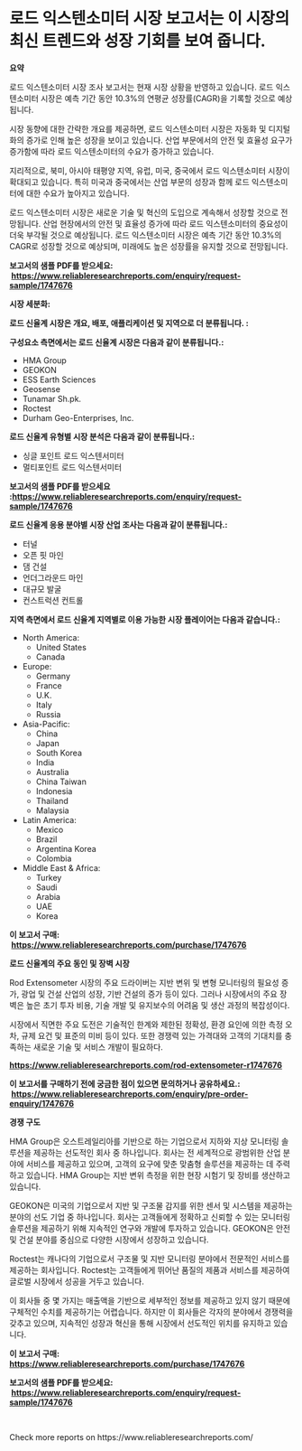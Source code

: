 <p><h1>로드 익스텐소미터 시장 보고서는 이 시장의 최신 트렌드와 성장 기회를 보여 줍니다.</h1></p><p><strong>요약</strong></p>
<p><p>로드 익스텐소미터 시장 조사 보고서는 현재 시장 상황을 반영하고 있습니다. 로드 익스텐소미터 시장은 예측 기간 동안 10.3%의 연평균 성장률(CAGR)을 기록할 것으로 예상됩니다.</p><p>시장 동향에 대한 간략한 개요를 제공하면, 로드 익스텐소미터 시장은 자동화 및 디지털화의 증가로 인해 높은 성장을 보이고 있습니다. 산업 부문에서의 안전 및 효율성 요구가 증가함에 따라 로드 익스텐소미터의 수요가 증가하고 있습니다.</p><p>지리적으로, 북미, 아시아 태평양 지역, 유럽, 미국, 중국에서 로드 익스텐소미터 시장이 확대되고 있습니다. 특히 미국과 중국에서는 산업 부문의 성장과 함께 로드 익스텐소미터에 대한 수요가 높아지고 있습니다.</p><p>로드 익스텐소미터 시장은 새로운 기술 및 혁신의 도입으로 계속해서 성장할 것으로 전망됩니다. 산업 현장에서의 안전 및 효율성 증가에 따라 로드 익스텐소미터의 중요성이 더욱 부각될 것으로 예상됩니다. 로드 익스텐소미터 시장은 예측 기간 동안 10.3%의 CAGR로 성장할 것으로 예상되며, 미래에도 높은 성장률을 유지할 것으로 전망됩니다.</p></p>
<p><strong>보고서의 샘플 PDF를 받으세요: &nbsp;<a href="https://www.reliableresearchreports.com/enquiry/request-sample/1747676">https://www.reliableresearchreports.com/enquiry/request-sample/1747676</a></strong></p>
<p><strong>시장 세분화:</strong></p>
<p><strong> 로드 신율계 시장은 개요, 배포, 애플리케이션 및 지역으로 더 분류됩니다. :</strong></p>
<p><strong>구성요소 측면에서는 로드 신율계 시장은 다음과 같이 분류됩니다.:</strong></p>
<p><ul><li>HMA Group</li><li>GEOKON</li><li>ESS Earth Sciences</li><li>Geosense</li><li>Tunamar Sh.pk.</li><li>Roctest</li><li>Durham Geo-Enterprises, Inc.</li></ul></p>
<p><strong> 로드 신율계 유형별 시장 분석은 다음과 같이 분류됩니다.:</strong></p>
<p><ul><li>싱글 포인트 로드 익스텐서미터</li><li>멀티포인트 로드 익스텐서미터</li></ul></p>
<p><strong>보고서의 샘플 PDF를 받으세요 :<a href="https://www.reliableresearchreports.com/enquiry/request-sample/1747676">https://www.reliableresearchreports.com/enquiry/request-sample/1747676</a></strong></p>
<p><strong> 로드 신율계 응용 분야별 시장 산업 조사는 다음과 같이 분류됩니다.:</strong></p>
<p><ul><li>터널</li><li>오픈 핏 마인</li><li>댐 건설</li><li>언더그라운드 마인</li><li>대규모 발굴</li><li>컨스트럭션 컨트롤</li></ul></p>
<p><strong>지역 측면에서 로드 신율계 지역별로 이용 가능한 시장 플레이어는 다음과 같습니다.:</strong></p>
<p><ul>
    <li>
        North America:
        <ul>
            <li>United States</li>
            <li>Canada</li>
        </ul>
    </li>
    <li>
        Europe:
        <ul>
            <li>Germany</li>
            <li>France</li>
            <li>U.K.</li>
            <li>Italy</li>
            <li>Russia</li>
        </ul>
    </li>
    <li>
        Asia-Pacific:
        <ul>
            <li>China</li>
            <li>Japan</li>
            <li>South Korea</li>
            <li>India</li>
            <li>Australia</li>
            <li>China Taiwan</li>
            <li>Indonesia</li>
            <li>Thailand</li>
            <li>Malaysia</li>
        </ul>
    </li>
    <li>
        Latin America:
        <ul>
            <li>Mexico</li>
            <li>Brazil</li>
            <li>Argentina Korea</li>
            <li>Colombia</li>
        </ul>
    </li>
    <li>
        Middle East & Africa:
        <ul>
            <li>Turkey</li>
            <li>Saudi</li>
            <li>Arabia</li>
            <li>UAE</li>
            <li>Korea</li>
        </ul>
    </li>
    </ul></p>
<p><strong>이 보고서 구매: &nbsp;<a href="https://www.reliableresearchreports.com/purchase/1747676">https://www.reliableresearchreports.com/purchase/1747676</a></strong></p>
<p><strong>로드 신율계의 주요 동인 및 장벽 시장</strong></p>
<p><p>Rod Extensometer 시장의 주요 드라이버는 지반 변위 및 변형 모니터링의 필요성 증가, 광업 및 건설 산업의 성장, 기반 건설의 증가 등이 있다. 그러나 시장에서의 주요 장벽은 높은 초기 투자 비용, 기술 개발 및 유지보수의 어려움 및 생산 과정의 복잡성이다.</p><p>시장에서 직면한 주요 도전은 기술적인 한계와 제한된 정확성, 환경 요인에 의한 측정 오차, 규제 요건 및 표준의 미비 등이 있다. 또한 경쟁력 있는 가격대와 고객의 기대치를 충족하는 새로운 기술 및 서비스 개발이 필요하다.</p></p>
<p><strong><a href="https://www.reliableresearchreports.com/rod-extensometer-r1747676">https://www.reliableresearchreports.com/rod-extensometer-r1747676</a></strong></p>
<p><strong>이 보고서를 구매하기 전에 궁금한 점이 있으면 문의하거나 공유하세요.: &nbsp;<a href="https://www.reliableresearchreports.com/enquiry/pre-order-enquiry/1747676">https://www.reliableresearchreports.com/enquiry/pre-order-enquiry/1747676</a></strong></p>
<p><strong>경쟁 구도</strong></p>
<p><p>HMA Group은 오스트레일리아를 기반으로 하는 기업으로서 지하와 지상 모니터링 솔루션을 제공하는 선도적인 회사 중 하나입니다. 회사는 전 세계적으로 광범위한 산업 분야에 서비스를 제공하고 있으며, 고객의 요구에 맞춘 맞춤형 솔루션을 제공하는 데 주력하고 있습니다. HMA Group는 지반 변위 측정을 위한 현장 시험기 및 장비를 생산하고 있습니다.</p><p>GEOKON은 미국의 기업으로서 지반 및 구조물 감지를 위한 센서 및 시스템을 제공하는 분야의 선도 기업 중 하나입니다. 회사는 고객들에게 정확하고 신뢰할 수 있는 모니터링 솔루션을 제공하기 위해 지속적인 연구와 개발에 투자하고 있습니다. GEOKON은 안전 및 건설 분야를 중심으로 다양한 시장에서 성장하고 있습니다.</p><p>Roctest는 캐나다의 기업으로서 구조물 및 지반 모니터링 분야에서 전문적인 서비스를 제공하는 회사입니다. Roctest는 고객들에게 뛰어난 품질의 제품과 서비스를 제공하여 글로벌 시장에서 성공을 거두고 있습니다.</p><p>이 회사들 중 몇 가지는 매출액을 기반으로 세부적인 정보를 제공하고 있지 않기 때문에 구체적인 수치를 제공하기는 어렵습니다. 하지만 이 회사들은 각자의 분야에서 경쟁력을 갖추고 있으며, 지속적인 성장과 혁신을 통해 시장에서 선도적인 위치를 유지하고 있습니다.</p></p>
<p><strong>이 보고서 구매: &nbsp; <a href="https://www.reliableresearchreports.com/purchase/1747676">https://www.reliableresearchreports.com/purchase/1747676</a></strong></p>
<p><strong>보고서의 샘플 PDF를 받으세요: &nbsp;<a href="https://www.reliableresearchreports.com/enquiry/request-sample/1747676">https://www.reliableresearchreports.com/enquiry/request-sample/1747676</a></strong><strong></strong></p>
<p>&nbsp;</p>
<p>Check more reports on https://www.reliableresearchreports.com/</p>